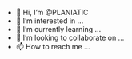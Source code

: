 - 👋 Hi, I’m @PLANIATIC
- 👀 I’m interested in ...
- 🌱 I’m currently learning ...
- 💞️ I’m looking to collaborate on ...
- 📫 How to reach me ...

<!---
PLANIATIC/PLANIATIC is a ✨ special ✨ repository because its `README.md` (this file) appears on your GitHub profile.
You can click the Preview link to take a look at your changes.
--->
